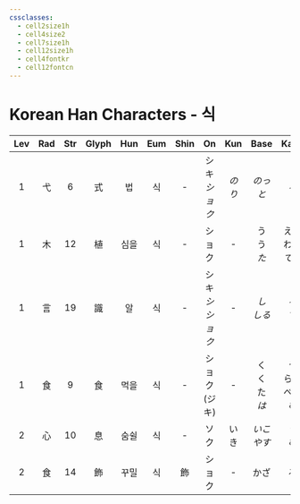 ```yaml
---
cssclasses:
  - cell2size1h
  - cell4size2
  - cell7size1h
  - cell12size1h
  - cell4fontkr
  - cell12fontcn
---
```


# Korean Han Characters - 식

| Lev | Rad | Str | Glyph | Hun | Eum | Shin |        On        | Kun  |        Base        |         Kana         | Simp |         Man         | Can  | Viet |
| :-: | :-: | :-: | :---: | :-: | :-: | :--: | :--------------: | :--: | :----------------: | :------------------: | :--: | :-----------------: | :--: | :--: |
|  1  |  弋  |  6  |   式   |  법  |  식  |  -   |   シキ<br>*ショク*    | *のり* |       *のっと*        |         *る*          |  -   |         shì         | sik1 | thức |
|  1  |  木  | 12  |   植   | 심을  |  식  |  -   |       ショク        |  -   |   う<br>う<br>*た*    |   える<br>わる<br>*てる*   |  -   |         zhí         | zik6 | thực |
|  1  |  言  | 19  |   識   |  알  |  식  |  -   | シキ<br>*シ<br>ショク* |  -   |     *し<br>しる*      |       *る<br>す*       |  识   | shí<br>zhì<br>*shì* | sik1 | thức |
|  1  |  食  |  9  |   食   | 먹을  |  식  |  -   |   ショク<br>(ジキ)    |  -   | く<br>く<br>た<br>*は* | う<br>らう<br>べる<br>*む* |  -   |         shí         | sik6 | thực |
|  2  |  心  | 10  |   息   | 숨쉴  |  식  |  -   |        ソク        |  いき  |     *いこ<br>やす*     |       *う<br>む*       |  -   |     xī<br>*xí*      | sik1 | tức  |
|  2  |  食  | 14  |   飾   | 꾸밀  |  식  |  飾   |       ショク        |  -   |         かざ         |          る           |  饰   |         shì         | sik1 | sức  |
